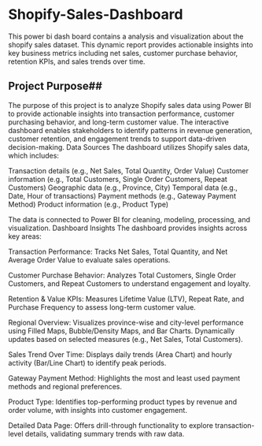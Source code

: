 # Shopify-Sales-Dashboard
This power bi dash board contains a analysis and visualization about the shopify sales dataset. This dynamic report provides actionable insights into key business metrics including net sales, customer purchase behavior, retention KPIs, and sales trends over time.


## **Project Purpose**##
The purpose of this project is to analyze Shopify sales data using Power BI to provide actionable insights into transaction performance, customer purchasing behavior, and long-term customer value. The interactive dashboard enables stakeholders to identify patterns in revenue generation, customer retention, and engagement trends to support data-driven decision-making.
Data Sources
The dashboard utilizes Shopify sales data, which includes:

Transaction details (e.g., Net Sales, Total Quantity, Order Value)
Customer information (e.g., Total Customers, Single Order Customers, Repeat Customers)
Geographic data (e.g., Province, City)
Temporal data (e.g., Date, Hour of transactions)
Payment methods (e.g., Gateway Payment Method)
Product information (e.g., Product Type)

The data is connected to Power BI for cleaning, modeling, processing, and visualization.
Dashboard Insights
The dashboard provides insights across key areas:

Transaction Performance:
Tracks Net Sales, Total Quantity, and Net Average Order Value to evaluate sales operations.


Customer Purchase Behavior:
Analyzes Total Customers, Single Order Customers, and Repeat Customers to understand engagement and loyalty.


Retention & Value KPIs:
Measures Lifetime Value (LTV), Repeat Rate, and Purchase Frequency to assess long-term customer value.


Regional Overview:
Visualizes province-wise and city-level performance using Filled Maps, Bubble/Density Maps, and Bar Charts.
Dynamically updates based on selected measures (e.g., Net Sales, Total Customers).


Sales Trend Over Time:
Displays daily trends (Area Chart) and hourly activity (Bar/Line Chart) to identify peak periods.


Gateway Payment Method:
Highlights the most and least used payment methods and regional preferences.


Product Type:
Identifies top-performing product types by revenue and order volume, with insights into customer engagement.


Detailed Data Page:
Offers drill-through functionality to explore transaction-level details, validating summary trends with raw data.






